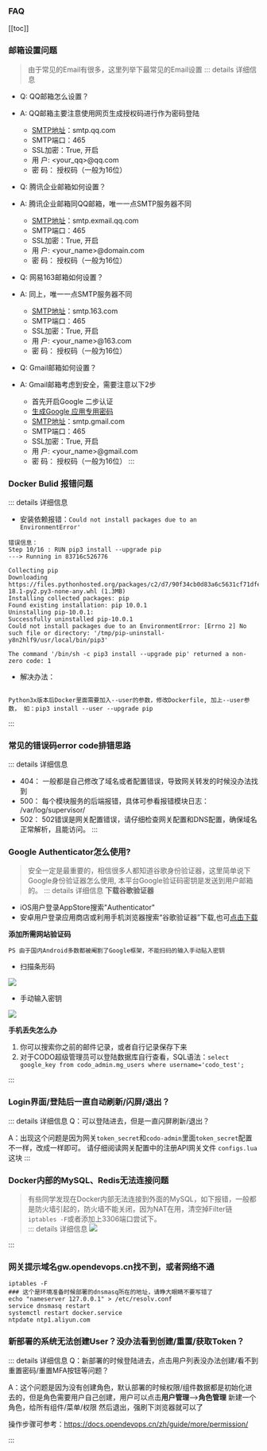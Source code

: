 ### FAQ

[[toc]]

### 邮箱设置问题
> 由于常见的Email有很多，这里列举下最常见的Email设置
::: details 详细信息

- Q: QQ邮箱怎么设置？
- A: QQ邮箱主要注意使用网页生成授权码进行作为密码登陆
    - [SMTP地址](https://service.mail.qq.com/cgi-bin/help?id=28&no=167&subtype=1)：smtp.qq.com
    - SMTP端口：465
    - SSL加密：True, 开启
    - 用   户: <your_qq>@qq.com
    - 密   码： 授权码（一般为16位）



- Q: 腾讯企业邮箱如何设置？
- A: 腾讯企业邮箱同QQ邮箱，唯一一点SMTP服务器不同
    - [SMTP地址](https://service.exmail.qq.com/cgi-bin/help?subtype=1&id=28&no=1000585)：smtp.exmail.qq.com
    - SMTP端口：465
    - SSL加密：True, 开启
    - 用   户: <your_name>@domain.com
    - 密   码： 授权码（一般为16位）



- Q: 网易163邮箱如何设置？
- A: 同上，唯一一点SMTP服务器不同
    - [SMTP地址](http://help.163.com/09/1223/14/5R7P3QI100753VB8.html)：smtp.163.com
    - SMTP端口：465
    - SSL加密：True, 开启
    - 用   户: <your_name>@163.com
    - 密   码： 授权码（一般为16位）



- Q: Gmail邮箱如何设置？
- A: Gmail邮箱考虑到安全，需要注意以下2步
  -  首先开启Google 二步认证
  -  [生成Google 应用专用密码](https://support.google.com/mail/answer/185833?hl=zh-Hans)
  - [SMTP地址](https://support.google.com/mail/answer/7126229?hl=zh-Hans&visit_id=636771670247559816-1235179449&rd=2)：smtp.gmail.com
  - SMTP端口：465
  - SSL加密：True, 开启
  - 用   户: <your_name>@gmail.com
  - 密   码： 授权码（一般为16位）
:::



### Docker Bulid 报错问题
::: details 详细信息
- 安装依赖报错：`Could not install packages due to an EnvironmentError'`

```
错误信息：
Step 10/16 : RUN pip3 install --upgrade pip
---> Running in 83716c526776

Collecting pip
Downloading https://files.pythonhosted.org/packages/c2/d7/90f34cb0d83a6c5631cf71dfe64cc1054598c843a92b400e55675cc2ac37/pip-18.1-py2.py3-none-any.whl (1.3MB)
Installing collected packages: pip
Found existing installation: pip 10.0.1
Uninstalling pip-10.0.1:
Successfully uninstalled pip-10.0.1
Could not install packages due to an EnvironmentError: [Errno 2] No such file or directory: '/tmp/pip-uninstall-y8n2hlf9/usr/local/bin/pip3'

The command '/bin/sh -c pip3 install --upgrade pip' returned a non-zero code: 1
```


- 解决办法：
```shell

Python3x版本后Docker里面需要加入--user的参数，修改Dockerfile, 加上--user参数， 如：pip3 install --user --upgrade pip
```
:::



### 常见的错误码error code排错思路

::: details 详细信息

- 404：  一般都是自己修改了域名或者配置错误，导致网关转发的时候没办法找到
- 500：  每个模块服务的后端报错，具体可参看报错模块日志： /var/log/supervisor/
- 502：  502错误是网关配置错误，请仔细检查网关配置和DNS配置，确保域名正常解析，且能访问。
:::

### Google Authenticator怎么使用?
> 安全一定是最重要的，相信很多人都知道谷歌身份验证器，这里简单说下Google身份验证器怎么使用, 本平台Google验证码密钥是发送到用户邮箱的。
::: details 详细信息
**下载谷歌验证器**
- iOS用户登录AppStore搜索"Authenticator"
- 安卓用户登录应用商店或利用手机浏览器搜索“谷歌验证器”下载,也可[点击下载](https://www.wandoujia.com/apps/com.google.android.apps.authenticator2)

**添加所需网站验证码**

`PS 由于国内Android多数都被阉割了Google框架，不能扫码的输入手动贴入密钥`

- 扫描条形码  

![](/google_auth01.jpg)

- 手动输入密钥  

![](/google_auth02.jpg)


**手机丢失怎么办**

1. 你可以搜索你之前的邮件记录，或者自行记录保存下来
2. 对于CODO超级管理员可以登陆数据库自行查看，SQL语法：`select google_key from codo_admin.mg_users where username='codo_test';`

:::

### Login界面/登陆后一直自动刷新/闪屏/退出？

::: details 详细信息
Q：可以登陆进去，但是一直闪屏刷新/退出？
  
A：出现这个问题是因为网关`token_secret`和`codo-admin`里面`token_secret`配置不一样，改成一样即可。
请仔细阅读网关配置中的注册API网关文件 `configs.lua`这块
:::
  
###  Docker内部的MySQL、Redis无法连接问题  

> 有些同学发现在Docker内部无法连接到外面的MySQL，如下报错，一般都是防火墙引起的，防火墙不能关闭，因为NAT在用，清空掉Filter链 `iptables -F`或者添加上3306端口尝试下。  
::: details 详细信息
![](/243fb74c5a73af046696423d6ce7b92.png)

:::

### 网关提示域名gw.opendevops.cn找不到，或者网络不通
```
iptables -F
### 这个是环境准备时候部署的dnsmasq所在的地址，请睁大眼睛不要写错了
echo "nameserver 127.0.0.1" > /etc/resolv.conf   
service dnsmasq restart
systemctl restart docker.service
ntpdate ntp1.aliyun.com
```
### 新部署的系统无法创建User？没办法看到创建/重置/获取Token？  

::: details 详细信息
Q：新部署的时候登陆进去，点击用户列表没办法创建/看不到重置密码/重置MFA按钮等问题？ 

A：这个问题是因为没有创建角色，默认部署的时候权限/组件数据都是初始化进去的，但是角色需要用户自己创建，用户可以点击**用户管理**-->**角色管理**  新建一个角色，给所有组件/菜单/权限  然后退出，强刷下浏览器就可以了  

操作步骤可参考：https://docs.opendevops.cn/zh/guide/more/permission/
  
::: 
